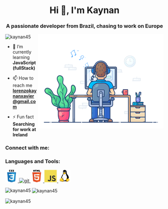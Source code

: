 
<h1 align="center">Hi 👋, I'm Kaynan</h1>
<h3 align="center">A passionate developer from Brazil, chasing to work on Europe</h3>
<img align="right" alt="Coding" width="400" src="https://raw.githubusercontent.com/SupianIDz/SupianIDz/main/coding.gif">

<p align="left"> <img src="https://komarev.com/ghpvc/?username=kaynan45&label=Profile%20views&color=0e75b6&style=flat" alt="kaynan45" /> </p>

- 🌱 I’m currently learning **JavaScript (fullStack)**

- 📫 How to reach me **lorenzokaynanxavier@gmail.com**

- ⚡ Fun fact **Searching for work at Ireland**

<h3 align="left">Connect with me:</h3>
<p align="left">
</p>

<h3 align="left">Languages and Tools:</h3>
<p align="left"> <a href="https://www.w3schools.com/css/" target="_blank" rel="noreferrer"> <img src="https://raw.githubusercontent.com/devicons/devicon/master/icons/css3/css3-original-wordmark.svg" alt="css3" width="40" height="40"/> </a> <a href="https://git-scm.com/" target="_blank" rel="noreferrer"> <img src="https://www.vectorlogo.zone/logos/git-scm/git-scm-icon.svg" alt="git" width="40" height="40"/> </a> <a href="https://www.w3.org/html/" target="_blank" rel="noreferrer"> <img src="https://raw.githubusercontent.com/devicons/devicon/master/icons/html5/html5-original-wordmark.svg" alt="html5" width="40" height="40"/> </a> <a href="https://developer.mozilla.org/en-US/docs/Web/JavaScript" target="_blank" rel="noreferrer"> <img src="https://raw.githubusercontent.com/devicons/devicon/master/icons/javascript/javascript-original.svg" alt="javascript" width="40" height="40"/> </a> <a href="https://www.linux.org/" target="_blank" rel="noreferrer"> <img src="https://raw.githubusercontent.com/devicons/devicon/master/icons/linux/linux-original.svg" alt="linux" width="40" height="40"/> </a> </p>

<p><img align="left" src="https://github-readme-stats.vercel.app/api/top-langs?username=kaynan45&show_icons=true&locale=en&layout=compact" alt="kaynan45" /></p>

<p>&nbsp;<img align="center" src="https://github-readme-stats.vercel.app/api?username=kaynan45&show_icons=true&locale=en" alt="kaynan45" /></p>

<p><img align="center" src="https://github-readme-streak-stats.herokuapp.com/?user=kaynan45&" alt="kaynan45" /></p>


